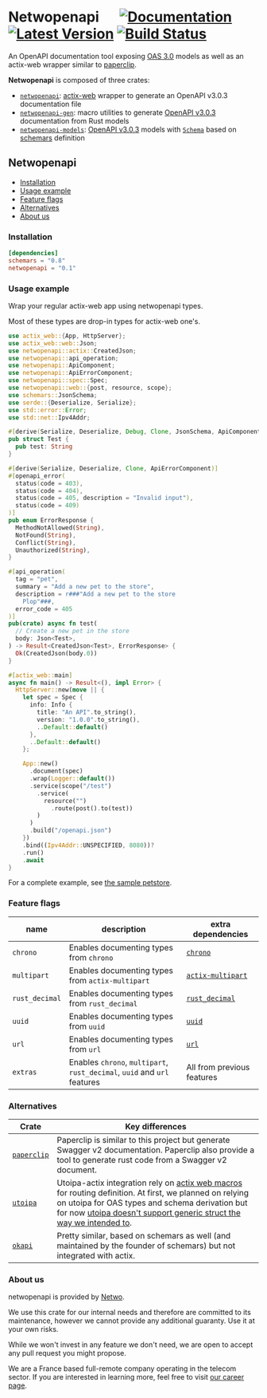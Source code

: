 # Netwopenapi &emsp; [![Documentation]][docs.rs] [![Latest Version]][crates.io] [![Build Status]][build]


[docs.rs]: https://docs.rs/netwopenapi/
[crates.io]: https://crates.io/crates/netwopenapi
[build]: https://github.com/netwo-io/netwopenapi/actions/workflows/build.yaml?branch=main
[Documentation]: https://img.shields.io/docsrs/netwopenapi
[Latest Version]: https://img.shields.io/crates/v/netwopenapi.svg
[Build Status]: https://github.com/netwo-io/netwopenapi/actions/workflows/build.yaml/badge.svg?branch=main

[OASv3.md]: https://github.com/OAI/OpenAPI-Specification/blob/main/versions/3.0.3.md

An OpenAPI documentation tool exposing [OAS 3.0][OASv3.md] models as well as an actix-web wrapper similar to [paperclip](https://github.com/paperclip-rs/paperclip).

**Netwopenapi** is composed of three crates:
- [`netwopenapi`](./netwopenapi): [actix-web](https://github.com/actix/actix-web) wrapper to generate an OpenAPI v3.0.3 documentation file
- [`netwopenapi-gen`](./netwopenapi-gen): macro utilities to generate [OpenAPI v3.0.3][OASv3.md] documentation from Rust models
- [`netwopenapi-models`](./netwopenapi-models): [OpenAPI v3.0.3][OASv3.md] models with [`Schema`](https://docs.rs/schemars/latest/schemars/schema/enum.Schema.html) based on [schemars](https://github.com/GREsau/schemars) definition 

## Netwopenapi

- [Installation](#installation)
- [Usage example](#usage-example)
- [Feature flags](#feature-flags)
- [Alternatives](#alternatives)
- [About us](#about-us)

### Installation

```toml
[dependencies]
schemars = "0.8"
netwopenapi = "0.1"
```

### Usage example

Wrap your regular actix-web app using netwopenapi types. 

Most of these types are drop-in types for actix-web one's.

```rust
use actix_web::{App, HttpServer};
use actix_web::web::Json;
use netwopenapi::actix::CreatedJson;
use netwopenapi::api_operation;
use netwopenapi::ApiComponent;
use netwopenapi::ApiErrorComponent;
use netwopenapi::spec::Spec;
use netwopenapi::web::{post, resource, scope};
use schemars::JsonSchema;
use serde::{Deserialize, Serialize};
use std::error::Error;
use std::net::Ipv4Addr;

#[derive(Serialize, Deserialize, Debug, Clone, JsonSchema, ApiComponent)]
pub struct Test {
  pub test: String
}

#[derive(Serialize, Deserialize, Clone, ApiErrorComponent)]
#[openapi_error(
  status(code = 403),
  status(code = 404),
  status(code = 405, description = "Invalid input"),
  status(code = 409)
)]
pub enum ErrorResponse {
  MethodNotAllowed(String),
  NotFound(String),
  Conflict(String),
  Unauthorized(String),
}

#[api_operation(
  tag = "pet",
  summary = "Add a new pet to the store",
  description = r###"Add a new pet to the store
    Plop"###,
  error_code = 405
)]
pub(crate) async fn test(
  // Create a new pet in the store
  body: Json<Test>,
) -> Result<CreatedJson<Test>, ErrorResponse> {
  Ok(CreatedJson(body.0))
}

#[actix_web::main]
async fn main() -> Result<(), impl Error> {
  HttpServer::new(move || {
    let spec = Spec {
      info: Info {
        title: "An API".to_string(),
        version: "1.0.0".to_string(),
        ..Default::default()
      },
      ..Default::default()
    };

    App::new()
      .document(spec)
      .wrap(Logger::default())
      .service(scope("/test")
        .service(
          resource("")
            .route(post().to(test))
        )
      )
      .build("/openapi.json")
    })
    .bind((Ipv4Addr::UNSPECIFIED, 8080))?
    .run()
    .await
}
```

For a complete example, see [the sample petstore](https://github.com/netwo-io/netwopenapi/tree/main/examples/petstore).

### Feature flags

| name           | description                                                              | extra dependencies                                            |
|----------------|--------------------------------------------------------------------------|---------------------------------------------------------------|
| `chrono`       | Enables documenting types from `chrono`                                  | [`chrono`](https://crates.io/crates/chrono)                   |
| `multipart`    | Enables documenting types from `actix-multipart`                         | [`actix-multipart`](https://crates.io/crates/actix-multipart) |
| `rust_decimal` | Enables documenting types from `rust_decimal`                            | [`rust_decimal`](https://crates.io/crates/rust-decimal)       |
| `uuid`         | Enables documenting types from `uuid`                                    | [`uuid`](https://crates.io/crates/uuid)                       |
| `url`          | Enables documenting types from `url`                                     | [`url`](https://crates.io/crates/url)                         |
| `extras`       | Enables `chrono`, `multipart`, `rust_decimal`, `uuid` and `url` features | All from previous features                                    |

### Alternatives

| Crate                                             | Key differences                                                                                                                                                                                                                                                                                                                               |
|---------------------------------------------------|-----------------------------------------------------------------------------------------------------------------------------------------------------------------------------------------------------------------------------------------------------------------------------------------------------------------------------------------------|
| [`paperclip`](https://crates.io/crates/paperclip) | Paperclip is similar to this project but generate Swagger v2 documentation. Paperclip also provide a tool to generate rust code from a Swagger v2 document.                                                                                                                                                                                   |
| [`utoipa`](https://crates.io/crates/utoipa)       | Utoipa-actix integration rely on [actix web macros](https://docs.rs/actix-web-macros/latest/actix_web_macros/) for routing definition. At first, we planned on relying on utoipa for OAS types and schema derivation but for now [utoipa doesn't support generic struct the way we intended to](https://github.com/juhaku/utoipa/issues/703). |
| [`okapi`](https://crates.io/crates/okapi)         | Pretty similar, based on schemars as well (and maintained by the founder of schemars) but not integrated with actix.                                                                                                                                                                                                                          |

### About us

netwopenapi is provided by [Netwo](https://www.netwo.io).

We use this crate for our internal needs and therefore are committed to its maintenance, however we cannot provide any additional guaranty. Use it at your own risks.

While we won't invest in any feature we don't need, we are open to accept any pull request you might propose.

We are a France based full-remote company operating in the telecom sector. If you are interested in learning more, feel free to visit [our career page](https://www.netwo.io/carriere).